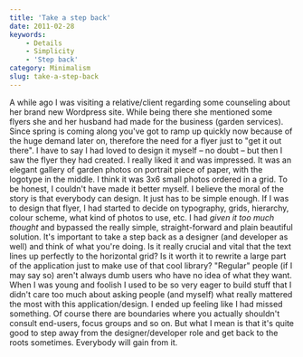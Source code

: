 ```yaml
---
title: 'Take a step back'
date: 2011-02-28
keywords:
    - Details
    - Simplicity
    - 'Step back'
category: Minimalism
slug: take-a-step-back
---
```


A while ago I was visiting a relative/client regarding some counseling about her brand new Wordpress
site. While being there she mentioned some flyers she and her husband had made for the business
(garden services). Since spring is coming along you've got to ramp up quickly now because of the
huge demand later on, therefore the need for a flyer just to "get it out there". I have to say I had
loved to design it myself – no doubt – but then I saw the flyer they had created. I really liked it
and was impressed. It was an elegant gallery of garden photos on portrait piece of paper, with the
logotype in the middle. I think it was 3x6 small photos ordered in a grid. To be honest, I couldn't
have made it better myself. I believe the moral of the story is that everybody can design. It just
has to be simple enough. If I was to design that flyer, I had started to decide on typography,
grids, hierarchy, colour scheme, what kind of photos to use, etc. I had _given it too much thought_
and bypassed the really simple, straight-forward and plain beautiful solution. It's important to
take a step back as a designer (and developer as well) and think of what you're doing. Is it really
crucial and vital that the text lines up perfectly to the horizontal grid? Is it worth it to rewrite
a large part of the application just to make use of that cool library? "Regular" people (if I may
say so) aren't always dumb users who have no idea of what they want. When I was young and foolish I
used to be so very eager to build stuff that I didn't care too much about asking people (and myself)
what really mattered the most with this application/design. I ended up feeling like I had missed
something. Of course there are boundaries where you actually shouldn't consult end-users, focus
groups and so on. But what I mean is that it's quite good to step away from the designer/developer
role and get back to the roots sometimes. Everybody will gain from it.
